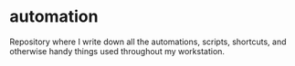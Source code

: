 # automation
Repository where I write down all the automations, scripts, shortcuts, and otherwise handy things used throughout my workstation.
